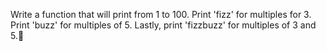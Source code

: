 Write a function that will print from 1 to 100. Print 'fizz' for multiples for 3. Print 'buzz' for multiples of 5. Lastly, print 'fizzbuzz' for multiples of 3 and 5.🤔
